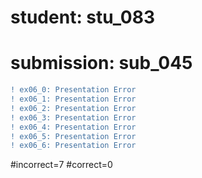 # student: stu_083
# submission: sub_045

```diff
! ex06_0: Presentation Error
! ex06_1: Presentation Error
! ex06_2: Presentation Error
! ex06_3: Presentation Error
! ex06_4: Presentation Error
! ex06_5: Presentation Error
! ex06_6: Presentation Error
```
#incorrect=7
#correct=0
